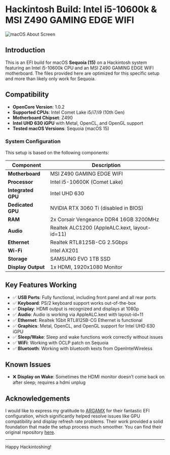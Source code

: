# Hackintosh Build: Intel i5-10600k & MSI Z490 GAMING EDGE WIFI


![macOS About Screen](https://cdn.discordapp.com/attachments/1213894175221878784/1311277451820662846/Screenshot_2024-11-27_at_2.04.44_AM.png?ex=674845ca&is=6746f44a&hm=45813ea7af47c99c5c0e30143163fd0b375fa0e61d3413f021ba7248b49bae77&)


## Introduction

This is an EFI build for macOS **Sequoia (15)** on a Hackintosh system featuring an Intel i5-10600k CPU and an MSI Z490 GAMING EDGE WIFI motherboard. The files provided here are optimized for this specific setup and more than likely only work for Sequoia.

## Compatibility

- **OpenCore Version**: 1.0.2
- **Supported CPUs**: Intel Comet Lake i5/i7/i9 (10th Gen)
- **Motherboard Chipset**: Z490
- **Intel UHD 630 iGPU** with Metal, OpenCL, and OpenGL support
- **Tested macOS Versions**: Sequoia (macOS 15)

### System Configuration

This setup is based on the following components:

| Component            | Description                                             |
|----------------------|---------------------------------------------------------|
| **Motherboard**       | MSI Z490 GAMING EDGE WIFI                               |
| **Processor**         | Intel i5-10600K (Comet Lake)                            |
| **Integrated GPU**    | Intel UHD 630                                           |
| **Dedicated GPU**     | NVIDIA RTX 3060 Ti (disabled in BIOS)                   |
| **RAM**               | 2x Corsair Vengeance DDR4 16GB 3200MHz                  |
| **Audio**             | Realtek ALC1200 (AppleALC.kext, layout-id=11)           |
| **Ethernet**          | Realtek RTL8125B-CG 2.5Gbps                             |
| **Wi-Fi**             | Intel AX201                                             |
| **Storage**           | SAMSUNG EVO 1TB SSD                                     |
| **Display Output**    | 1x HDMI, 1920x1080 Monitor                              |

## Key Features Working

- ✅ **USB Ports**: Fully functional, including front panel and all rear ports
- ✅ **Keyboard**: PS/2 keyboard support works out-of-the-box
- ✅ **Display**: HDMI output is recognized and displays at 1080p
- ✅ **Audio**: Audio is working via AppleALC.kext with layout-id=11
- ✅ **Ethernet**: Realtek 1Gbit RTL8125B-CG Ethernet is functional
- ✅ **Graphics**: Metal, OpenCL, and OpenGL support for Intel UHD 630 iGPU
- ✅ **Sleep/Wake**: Sleep and wake functions work correctly without issues
- ✅ **WiFi**: Working with OCLP patch on Sequoia
- ✅ **Bluetooth**: Working with bluetooth kexts from OpenIntelWireless
  
## Known Issues

- ❌ **Display on Wake**: Sometimes the HDMI monitor doesn’t come back on after sleep; requires a hdmi unplug

## Acknowledgements

I would like to express my gratitude to [ARGAMX](https://github.com/ARGAMX) for their fantastic EFI configuration, which significantly helped resolve issues like GPU compatibility and display refresh rate problems. Their work provided a solid foundation that made the setup process much smoother. You can find their original repository [here](https://github.com/ARGAMX/Hackintosh-Intel-i9-10850k-MSI-Z490-GAMING-EDGE-WIFI).

---

Happy Hackintoshing!
